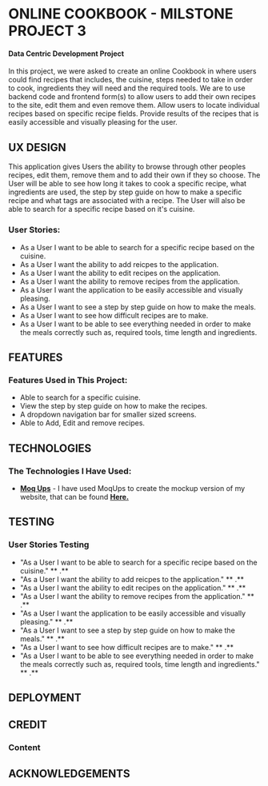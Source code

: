 # ONLINE COOKBOOK - MILSTONE PROJECT 3
 
#### Data Centric Development Project

In this project, we were asked to create an online Cookbook in where users could find recipes that includes, the cuisine, steps needed 
to take in order to cook, ingredients they will need and the required tools. We are to use backend code and frontend form(s) to allow
users to add their own recipes to the site, edit them and even remove them. Allow users to locate individual recipes based on specific
recipe fields. Provide results of the recipes that is easily accessible and visually pleasing for the user.

## UX DESIGN

This application gives Users the ability to browse through other peoples recipes, edit them, remove them and to add their own if they so choose.
The User will be able to see how long it takes to cook a specific recipe, what ingredients are used, the step by step guide on how to make
a specific recipe and what tags are associated with a recipe. The User will also be able to search for a specific recipe based on it's 
cuisine.

### User Stories:

- As a User I want to be able to search for a specific recipe based on the cuisine.
- As a User I want the ability to add reicpes to the application.
- As a User I want the ability to edit recipes on the application.
- As a User I want the ability to remove recipes from the application.
- As a User I want the application to be easily accessible and visually pleasing.
- As a User I want to see a step by step guide on how to make the meals.
- As a User I want to see how difficult recipes are to make.
- As a User I want to be able to see everything needed in order to make the meals correctly such as, required tools, time length and ingredients.

## FEATURES

### Features Used in This Project:

- Able to search for a specific cuisine.
- View the step by step guide on how to make the recipes. 
- A dropdown navigation bar for smaller sized screens.
- Able to Add, Edit and remove recipes.

## TECHNOLOGIES

### The Technologies I Have Used:

- **[Moq Ups](https://app.moqups.com/)** - I have used MoqUps to create the mockup version of my website, that can be found **[Here.](https://github.com/CapitainHolmes/cookbook-project/tree/master/mock--ups)**

## TESTING


### User Stories Testing

- "As a User I want to be able to search for a specific recipe based on the cuisine." 
** .**
- "As a User I want the ability to add reicpes to the application." 
** .**
- "As a User I want the ability to edit recipes on the application."
** .**
- "As a User I want the ability to remove recipes from the application."
** .**
- "As a User I want the application to be easily accessible and visually pleasing."
** .**
- "As a User I want to see a step by step guide on how to make the meals."
** .**
- "As a User I want to see how difficult recipes are to make."
** .**
- "As a User I want to be able to see everything needed in order to make the meals correctly such as, required tools, time length and ingredients."
** .**

## DEPLOYMENT


## CREDIT


### Content


## ACKNOWLEDGEMENTS